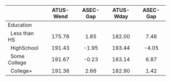 
|                      |    ATUS-Wend |     ASEC-Gap |    ATUS-Wday |     ASEC-Gap |
| -------------------- | :----------: | :----------: | :----------: | :----------: |
| Education            |              |              |              |              |
| &nbsp;&nbsp;Less than HS |       175.76 |         1.85 |       182.00 |         7.48 |
| &nbsp;&nbsp;HighSchool |       191.43 |        -1.95 |       193.44 |        -4.05 |
| &nbsp;&nbsp;Some College |       191.67 |        -0.23 |       183.14 |         6.87 |
| &nbsp;&nbsp;College+ |       191.36 |         2.66 |       182.90 |         1.42 |


